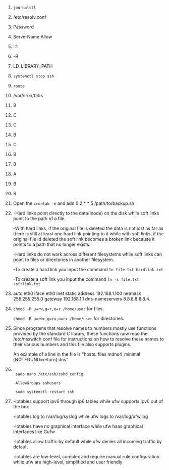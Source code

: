 1. ```journalctl```

2. /etc/resolv.conf

3. Password

4. ServerName:Allow

5. ::1

6. -R

7. LD_LIBRARY_PATH

8. ```systemctl stop ssh```

9. ```route```

10. /var/cron/tabs

11. B

12. C

13. C

14. B

15. C

16. B

17. B

18. A

19. B

20. B

21. Open the ```crontab -e``` and add 0 2 * * 5 /path/to/backup.sh

22. -Hard links point directly to the data(inode) on the disk while soft links point to the path of a file.
    
    -With hard links, if the original file is deleted the data is not lost as far as there is still at least one hard link pointing to it while with soft links, if the original file id deleted the soft link becomes a broken link because it points to a path that no longer exists.
    
    -Hard links do not work across different filesystems while soft links can point to files or directories in another filesystem.
    
    -To create a hard link you input the command ```ln file.txt hardlink.txt```
    
    -To create a soft link you input the command ```ln -s file.txt softlink.txt```

23. auto eth0
    iface eth0 inet static
    address 192.168.1.100
    netmask 255.255.255.0
    gateway 192.168.1.1
    dns-nameservers 8.8.8.8 8.8.4.

24. ```chmod -R u=rw,g=r,o=r /home/user``` for files.

    ```chmod -R u=rwx,g=rx,o=rx /home/user``` for directories.

25. Since programs that resolve names to numbers mostly use functions provided by the standard C library, these functions now read the /etc/nsswitch.conf file for instructions on how to resolve these names to their various numbers and this file also supports plugins.

    An example of a line in the file is "hosts:          files mdns4_minimal [NOTFOUND=return] dns"

26. ```groupadd sshusers
    
     sudo nano /etc/ssh/sshd_config
    
     AllowGroups sshusers
    
     sudo systemctl restart ssh
    
27. -iptables support ipv6 through ip6 tables while ufw supports ipv6 out of the box

    -iptables log to /var/log/syslog while ufw logs to /var/log/ufw.log

    -iptables have no graphical interface while ufw haas graphical interfaces like Gufw

    -iptables allow traffic by default while ufw denies all incoming traffic by default

    -iptables are low-level, complex and require manual rule configuration while ufw are high-level, simplified and user friendly  
